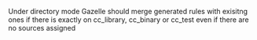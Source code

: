 Under directory mode Gazelle should merge generated rules with exisitng ones if there is exactly on cc_library, cc_binary or cc_test even if there are no sources assigned